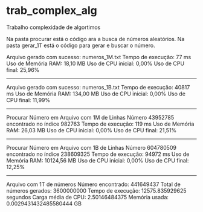# trab_complex_alg
Trabalho complexidade de algortimos

Na pasta procurar está o código ara a busca de números aleatórios.
Na pasta gerar_1T está o código para gerar e buscar o número.

Arquivo gerado com sucesso: numeros_1M.txt
Tempo de execução: 77 ms
Uso de Memória RAM: 18,10 MB
Uso de CPU inicial: 0,00%
Uso de CPU final: 25,96%

--------------------------------

Arquivo gerado com sucesso: numeros_1B.txt
Tempo de execução: 40817 ms
Uso de Memória RAM: 134,00 MB
Uso de CPU inicial: 0,00%
Uso de CPU final: 11,99%

--------------------------------

Procurar Número em Arquivo com 1M de Linhas
Número 43952785 encontrado no índice 982763
Tempo de execução: 119 ms
Uso de Memória RAM: 26,03 MB
Uso de CPU inicial: 0,00%
Uso de CPU final: 21,51%

--------------------------------
Procurar Número em Arquivo com 1B de Linhas
Número 604780509 encontrado no índice 238609325
Tempo de execução: 94972 ms
Uso de Memória RAM: 10124,56 MB
Uso de CPU inicial: 0,00%
Uso de CPU final: 12,25%

-------------------------------
Arquivo com 1T de números
Número encontrado: 441649437
Total de números gerados: 3600000000
Tempo de execução: 12575.835929625 segundos
Carga média de CPU: 2.50146484375
Memória usada: 0.0029431432485580444 GB
